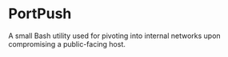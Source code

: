 # PortPush
A small Bash utility used for pivoting into internal networks upon compromising a public-facing host.

